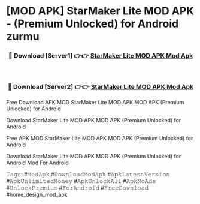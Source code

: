# [MOD APK] StarMaker Lite MOD APK - (Premium Unlocked) for Android zurmu



<div align="center">
<h3>🔴 Download [Server1] 👉👉 <a href="https://momento.my/?title=StarMaker_Lite_MOD_APK">StarMaker Lite MOD APK Mod Apk</a></h3><br>

<h3>🔴 Download [Server2] 👉👉 <a href="https://momento.my/?title=StarMaker_Lite_MOD_APK">StarMaker Lite MOD APK Mod Apk</a></h3>
</div>



Free Download APK MOD StarMaker Lite MOD APK MOD APK (Premium Unlocked) for Android

Download StarMaker Lite MOD APK MOD APK (Premium Unlocked) for Android

Free APK MOD StarMaker Lite MOD APK MOD APK (Premium Unlocked) for Android

Download StarMaker Lite MOD APK MOD APK (Premium Unlocked) for Android Mod For Android

𝚃𝚊𝚐𝚜: #𝙼𝚘𝚍𝙰𝚙𝚔 #𝙳𝚘𝚠𝚗𝚕𝚘𝚊𝚍𝙼𝚘𝚍𝙰𝚙𝚔 #𝙰𝚙𝚔𝙻𝚊𝚝𝚎𝚜𝚝𝚅𝚎𝚛𝚜𝚒𝚘𝚗 #𝙰𝚙𝚔𝚄𝚗𝚕𝚒𝚖𝚒𝚝𝚎𝚍𝙼𝚘𝚗𝚎𝚢 #𝙰𝚙𝚔𝚄𝚗𝚕𝚘𝚌𝚔𝙰𝚕𝚕 #𝙰𝚙𝚔𝙽𝚘𝙰𝚍𝚜 #𝚄𝚗𝚕𝚘𝚌𝚔𝙿𝚛𝚎𝚖𝚒𝚞𝚖 #𝙵𝚘𝚛𝙰𝚗𝚍𝚛𝚘𝚒𝚍 #𝙵𝚛𝚎𝚎𝙳𝚘𝚠𝚗𝚕𝚘𝚊𝚍 #home_design_mod_apk
